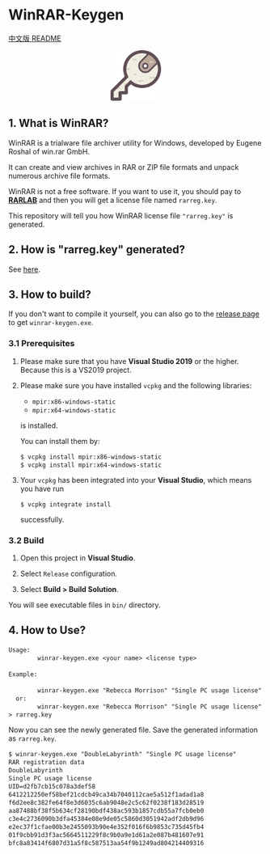 # WinRAR-Keygen

[中文版 README](README.zh-CN.md)

<p align='center'><img width="100px" src="icon1.png" /></p>

## 1. What is WinRAR?

WinRAR is a trialware file archiver utility for Windows, developed by Eugene Roshal of win.rar GmbH. 

It can create and view archives in RAR or ZIP file formats and unpack numerous archive file formats. 

WinRAR is not a free software. If you want to use it, you should pay to [__RARLAB__](https://rarlab.com/) and then you will get a license file named `rarreg.key`. 

This repository will tell you how WinRAR license file `"rarreg.key"` is generated. 

## 2. How is "rarreg.key" generated?

See [here](README.HOW_DOES_IT_WORK.md).

## 3. How to build?

If you don't want to compile it yourself, you can also go to the [release page](https://github.com/bitcookies/winrar-keygen/releases/) to get `winrar-keygen.exe`.

### 3.1 Prerequisites

1. Please make sure that you have __Visual Studio 2019__ or the higher. Because this is a VS2019 project.

2. Please make sure you have installed `vcpkg` and the following libraries: 

   * `mpir:x86-windows-static`
   * `mpir:x64-windows-static`

   is installed.

   You can install them by:

   ```console
   $ vcpkg install mpir:x86-windows-static
   $ vcpkg install mpir:x64-windows-static
   ```

3. Your `vcpkg` has been integrated into your __Visual Studio__, which means you have run 

   ```console
   $ vcpkg integrate install
   ```
   
   successfully.

### 3.2 Build

1. Open this project in __Visual Studio__.

2. Select `Release` configuration.

3. Select __Build > Build Solution__.

You will see executable files in `bin/` directory. 

## 4. How to Use?

```
Usage:
        winrar-keygen.exe <your name> <license type>

Example:

        winrar-keygen.exe "Rebecca Morrison" "Single PC usage license"
  or:
        winrar-keygen.exe "Rebecca Morrison" "Single PC usage license" > rarreg.key
```

Now you can see the newly generated file. Save the generated information as `rarreg.key`.

```console
$ winrar-keygen.exe "DoubleLabyrinth" "Single PC usage license"
RAR registration data
DoubleLabyrinth
Single PC usage license
UID=d2fb7cb15c078a3def58
6412212250ef58bef21cdcb49ca34b7040112cae5a512f1adad1a8
f6d2ee8c382fe64f8e3d6035c6ab9048e2c5c62f0238f183d28519
aa87488bf38f5b634cf28190bdf438ac593b1857cdb55a7fcb0eb0
c3e4c2736090b3dfa45384e08e9de05c5860d3051942adf2db9d96
e2ec37f1cfae00b3e2455093b90e4e352f016f6b9853c735d45fb4
01f9cbb91d3f3ac5664511229f8c9b0a9e1d61a2e087b481607e91
bfc8a83414f6807d31a5f8c587513aa54f9b1249ad804214409316
```
